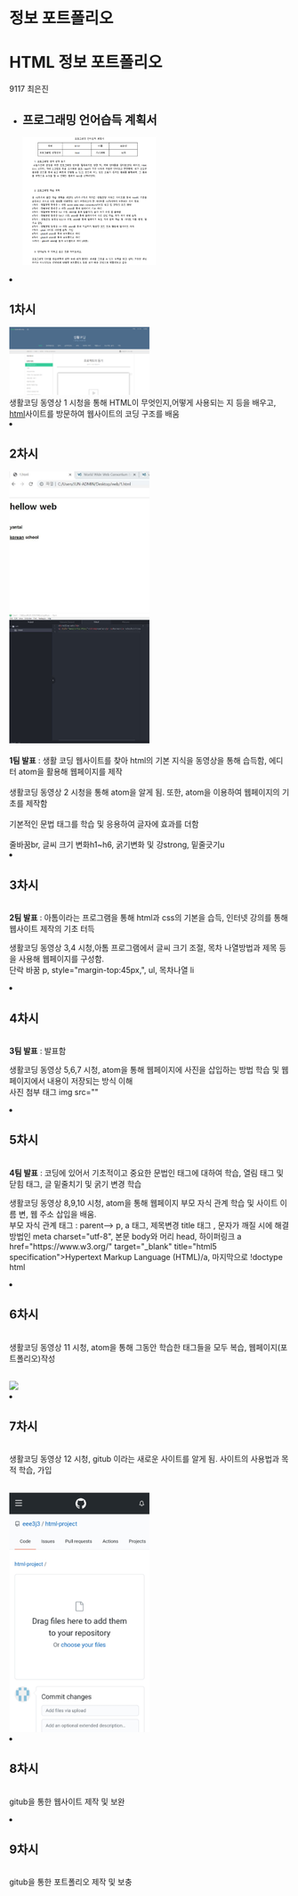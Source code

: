 <!DOCTYPE html>
<html>
<head>
<h1>정보 포트폴리오</h1>
<meta charset="utf-8">
</head>
<body>
<h1>HTML 정보 포트폴리오</h1>
9117 최은진<br>
<p><ul>
<li><h2>프로그래밍 언어습득 계획서</h2>
  <img src="planner.png"
  width="50%">
  </li></ul>
<li><h2>1차시</h2>
  <img src="생활코딩.png"
  width="50%">
  <br> 생활코딩 동영상 1 시청을 통해 HTML이 무엇인지,어떻게 사용되는 지 등을 배우고, <br><a href="https://www.w3.org/" target="_blank" title="html5 specification">html</a>사이트를 방문하여 웹사이트의 코딩 구조를 배움</br>
</li>
<li><h2>2차시</h2>
  <img src="1.jpg"
  width="50%">
  <br><img src="2.jpg"
  width="50%"></br>
  <br> <strong>1팀 발표</strong> : 생활 코딩 웹사이트를 찾아 html의 기본 지식을 동영상을 통해 습득함, 에디터 atom을 활용해 웹페이지를 제작</br>
<br>생활코딩 동영상 2 시청을 통해 atom을 알게 됨. 또한, atom을 이용하여 웹페이지의 기초를 제작함</br>
<br> 기본적인 문법 태그를 학습 및 응용하여 글자에 효과를 더함</br>
<br> 줄바꿈br, 글씨 크기 변화h1~h6, 굵기변화 및 강strong, 밑줄긋기u</br>
</li>
<li><h2>3차시</h2></li>
<br><strong>2팀 발표</strong> : 아톰이라는 프로그램을 통해 html과 css의 기본을 습득, 인터넷 강의를 통해 웹사이트 제작의 기초 터득</br>
<p> 생활코딩 동영상 3,4 시청,아톰 프로그램에서 글씨 크기 조절, 목차 나열방법과 제목 등을 사용해 웹페이지를 구성함. <br> 단락 바꿈 p, style="margin-top:45px,", ul, 목차나열 li</p>
<li><h2>4차시</h2></li>
<br><strong>3팀 발표</strong> : 발표함</br>
<p>생활코딩 동영상 5,6,7 시청, atom을 통해 웹페이지에 사진을 삽입하는 방법 학습 및 웹페이지에서 내용이 저장되는 방식 이해<br>사진 첨부 태그 img src=""</br></p>
<li><h2>5차시</h2></li>
<br><strong>4팀 발표</strong> : 코딩에 있어서 기초적이고 중요한 문법인 태그에 대하여 학습, 열림 태그 및 닫힘 태그, 글 밑줄치기 및 굵기 변경 학습</br>
<p>생활코딩 동영상 8,9,10 시청, atom을 통해 웹페이지 부모 자식 관계 학습 및 사이트 이름 변, 웹 주소 삽입을 배움.<br>부모 자식 관계 태그 : parent--> p, a 태그, 제목변경 title 태그 , 문자가 깨질 시에 해결방법인 meta charset="utf-8", 본문 body와 머리 head, 하이퍼링크 a href="https://www.w3.org/" target="_blank" title="html5 specification">Hypertext Markup Language (HTML)/a, 마지막으로 !doctype html</br></p>
<li><h2>6차시</h2></li>
<p><br>생활코딩 동영상 11 시청, atom을 통해 그동안 학습한 태그들을 모두 복습, 웹페이지(포트폴리오)작성</br></p>
<br><img src=3.jpg"
width="50%"></br>
<li><h2>7차시</h2></li>
<p><br>생활코딩 동영상 12 시청, gitub 이라는 새로운 사이트를 알게 됨. 사이트의 사용법과 목적 학습, 가입</br></p>
<br><img src=4.jpg"
width="50%"></br>
<li><h2>8차시</h2></li>
<p><br>gitub을 통한 웹사이트 제작 및 보완</br></p>
<li><h2>9차시</h2></li>
<p><br>gitub을 통한 포트폴리오 제작 및 보충</br></p>
</p>
</body>
</html>
